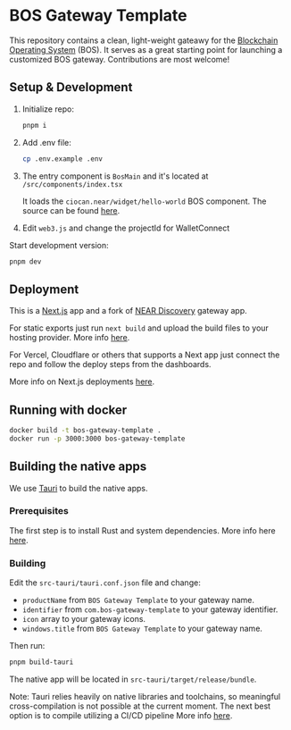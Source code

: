 # BOS Gateway Template

This repository contains a clean, light-weight gateawy for the [Blockchain Operating System](https://near.org/blog/near-announces-the-blockchain-operating-system) (BOS). It serves as a great starting point for launching a customized BOS gateway. Contributions are most welcome!

## Setup & Development

1. Initialize repo:

    ```bash
    pnpm i
    ```

2. Add .env file:

    ```bash
    cp .env.example .env
    ```

3. The entry component is ```BosMain``` and it's located at ```/src/components/index.tsx```

    It loads the ```ciocan.near/widget/hello-world``` BOS component. The source can be found [here](https://near.org/near/widget/ComponentDetailsPage?src=ciocan.near/widget/hello-world&tab=source).

4. Edit ```web3.js``` and change the projectId for WalletConnect

Start development version:

```bash
pnpm dev
```

## Deployment

This is a [Next.js](https://github.com/vercel/next.js/) app and a fork of [NEAR Discovery](https://github.com/near/near-discovery) gateway app.

For static exports just run ```next build``` and upload the build files to your hosting provider. More info [here](https://nextjs.org/docs/pages/building-your-application/deploying/static-exports).

For Vercel, Cloudflare or others that supports a Next app just connect the repo and follow the deploy steps from the dashboards.

More info on Next.js deployments [here](https://nextjs.org/docs/pages/building-your-application/deploying/static-exports).

## Running with docker

```bash
docker build -t bos-gateway-template .
docker run -p 3000:3000 bos-gateway-template
```

## Building the native apps

We use [Tauri](https://tauri.app/) to build the native apps.

### Prerequisites

The first step is to install Rust and system dependencies.
More info here [here](https://tauri.app/v1/guides/getting-started/prerequisites).

### Building

Edit the ```src-tauri/tauri.conf.json``` file and change:

- ```productName``` from ```BOS Gateway Template``` to your gateway name.
- ```identifier``` from ```com.bos-gateway-template``` to your gateway identifier.
- ```icon``` array to your gateway icons.
- ```windows.title``` from ```BOS Gateway Template``` to your gateway name.

Then run:

```bash
pnpm build-tauri
```

The native app will be located in ```src-tauri/target/release/bundle```.

Note: Tauri relies heavily on native libraries and toolchains, so meaningful cross-compilation is not possible at the current moment. The next best option is to compile utilizing a CI/CD pipeline
More info [here](https://tauri.app/v1/guides/building/cross-platform).
